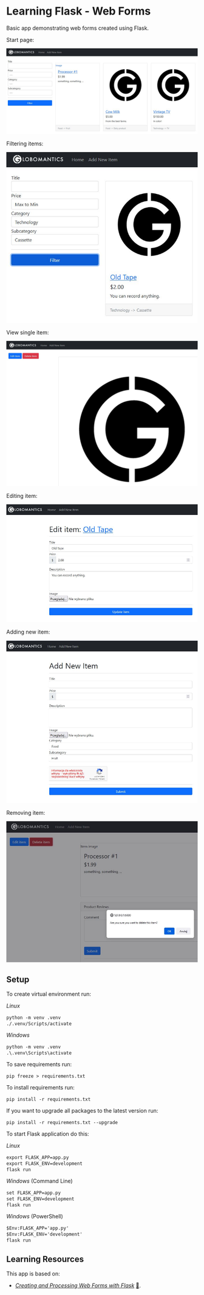 # Learning Flask - Web Forms

Basic app demonstrating web forms created using Flask.

Start page:

![Start page](./img/webforms_01.JPG)

Filtering items:

![Filtering page](./img/webforms_02.JPG)

View single item:

![Viewing item](./img/webforms_03.JPG)

Editing item:

![Editing item](./img/webforms_04.JPG)

Adding new item:

![Adding new item](./img/webforms_05.JPG)

Removing item:

![Removing item](./img/webforms_06.JPG)

## Setup

To create virtual environment run:

_Linux_

```
python -m venv .venv
./.venv/Scripts/activate
```

_Windows_

```
python -m venv .venv
.\.venv\Scripts\activate
```

To save requirements run:

```
pip freeze > requirements.txt
```

To install requirements run:

```
pip install -r requirements.txt
```

If you want to upgrade all packages to the latest version run:

```
pip install -r requirements.txt --upgrade
```

To start Flask application do this:

_Linux_

```
export FLASK_APP=app.py
export FLASK_ENV=development
flask run
```

_Windows_ (Command Line)

```
set FLASK_APP=app.py
set FLASK_ENV=development
flask run
```

_Windows_ (PowerShell)

```
$Env:FLASK_APP='app.py'
$Env:FLASK_ENV='development'
flask run
```

## Learning Resources

This app is based on:

- _[Creating and Processing Web Forms with Flask](https://app.pluralsight.com/library/courses/creating-processing-web-forms-flask/table-of-contents)_ [:file_folder:](https://app.pluralsight.com/library/courses/creating-processing-web-forms-flask/exercise-files).
